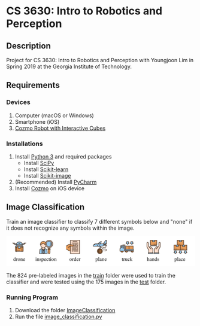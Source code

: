 # CS 3630: Intro to Robotics and Perception
## Description
Project for CS 3630: Intro to Robotics and Perception with Youngjoon Lim in Spring 2019 at the Georgia Institute of Technology.

## Requirements
### Devices
1. Computer (macOS or Windows)
2. Smartphone (iOS)
3. [Cozmo Robot with Interactive Cubes](https://anki.com/en-us/cozmo/shop-now.html)

### Installations
1. Install [Python 3](https://www.python.org/downloads/) and required packages
   - Install [SciPy](https://scipy.org/install.html)
   - Install [Scikit-learn](https://scikit-learn.org/stable/install.html)
   - Install [Scikit-image](http://scikit-image.org/docs/dev/install.html)
2. (Recommended) Install [PyCharm](https://www.jetbrains.com/pycharm/download)
3. Install [Cozmo](https://apps.apple.com/us/app/cozmo/id1154282030) on iOS device

## Image Classification
Train an image classifier to classify 7 different symbols below and "none" if it does not recognize any symbols within the image.

<img src="images/symbols.PNG" width="600">

The 824 pre-labeled images in the [train](ImageClassification/train/) folder were used to train the classifier and were tested using the 175 images in the [test](ImageClassification/test/) folder.

### Running Program
1. Download the folder [ImageClassification](ImageClassification/)
2. Run the file [image_classification.py](ImageClassification/image_classification.py)
